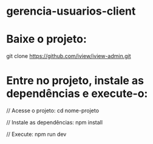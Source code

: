 # gerencia-usuarios-client

# Baixe o projeto:
git clone https://github.com/iview/iview-admin.git

# Entre no projeto, instale as dependências e execute-o:
// Acesse o projeto:
cd nome-projeto

// Instale as dependências:
npm install

// Execute:
npm run dev
